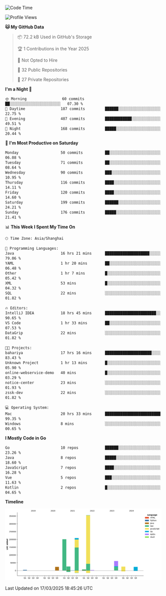 <!--START_SECTION:waka-->
![Code Time](http://img.shields.io/badge/Code%20Time-4%2C036%20hrs%2015%20mins-blue)

![Profile Views](http://img.shields.io/badge/Profile%20Views-0-blue)

**🐱 My GitHub Data** 

> 📦 72.2 kB Used in GitHub's Storage 
 > 
> 🏆 1 Contributions in the Year 2025
 > 
> 🚫 Not Opted to Hire
 > 
> 📜 32 Public Repositories 
 > 
> 🔑 27 Private Repositories 
 > 
**I'm a Night 🦉** 

```text
🌞 Morning                60 commits          ██░░░░░░░░░░░░░░░░░░░░░░░   07.30 % 
🌆 Daytime                187 commits         ██████░░░░░░░░░░░░░░░░░░░   22.75 % 
🌃 Evening                407 commits         ████████████░░░░░░░░░░░░░   49.51 % 
🌙 Night                  168 commits         █████░░░░░░░░░░░░░░░░░░░░   20.44 % 
```
📅 **I'm Most Productive on Saturday** 

```text
Monday                   50 commits          ██░░░░░░░░░░░░░░░░░░░░░░░   06.08 % 
Tuesday                  71 commits          ██░░░░░░░░░░░░░░░░░░░░░░░   08.64 % 
Wednesday                90 commits          ███░░░░░░░░░░░░░░░░░░░░░░   10.95 % 
Thursday                 116 commits         ████░░░░░░░░░░░░░░░░░░░░░   14.11 % 
Friday                   120 commits         ████░░░░░░░░░░░░░░░░░░░░░   14.60 % 
Saturday                 199 commits         ██████░░░░░░░░░░░░░░░░░░░   24.21 % 
Sunday                   176 commits         █████░░░░░░░░░░░░░░░░░░░░   21.41 % 
```


📊 **This Week I Spent My Time On** 

```text
🕑︎ Time Zone: Asia/Shanghai

💬 Programming Languages: 
Java                     16 hrs 21 mins      ████████████████████░░░░░   79.06 % 
YAML                     1 hr 20 mins        ██░░░░░░░░░░░░░░░░░░░░░░░   06.48 % 
Other                    1 hr 7 mins         █░░░░░░░░░░░░░░░░░░░░░░░░   05.42 % 
XML                      53 mins             █░░░░░░░░░░░░░░░░░░░░░░░░   04.32 % 
SQL                      22 mins             ░░░░░░░░░░░░░░░░░░░░░░░░░   01.82 % 

🔥 Editors: 
IntelliJ IDEA            18 hrs 45 mins      ███████████████████████░░   90.65 % 
VS Code                  1 hr 33 mins        ██░░░░░░░░░░░░░░░░░░░░░░░   07.53 % 
DataGrip                 22 mins             ░░░░░░░░░░░░░░░░░░░░░░░░░   01.82 % 

🐱‍💻 Projects: 
bahariya                 17 hrs 16 mins      █████████████████████░░░░   83.43 % 
Unknown Project          1 hr 13 mins        █░░░░░░░░░░░░░░░░░░░░░░░░   05.90 % 
online-webservice-demo   40 mins             █░░░░░░░░░░░░░░░░░░░░░░░░   03.29 % 
notice-center            23 mins             ░░░░░░░░░░░░░░░░░░░░░░░░░   01.93 % 
zssk-dev                 22 mins             ░░░░░░░░░░░░░░░░░░░░░░░░░   01.82 % 

💻 Operating System: 
Mac                      20 hrs 33 mins      █████████████████████████   99.35 % 
Windows                  8 mins              ░░░░░░░░░░░░░░░░░░░░░░░░░   00.65 % 
```

**I Mostly Code in Go** 

```text
Go                       10 repos            ██████░░░░░░░░░░░░░░░░░░░   23.26 % 
Java                     8 repos             █████░░░░░░░░░░░░░░░░░░░░   18.60 % 
JavaScript               7 repos             ████░░░░░░░░░░░░░░░░░░░░░   16.28 % 
Vue                      5 repos             ███░░░░░░░░░░░░░░░░░░░░░░   11.63 % 
Kotlin                   2 repos             █░░░░░░░░░░░░░░░░░░░░░░░░   04.65 % 
```



**Timeline**

![Lines of Code chart](https://raw.githubusercontent.com/youtiaoguagua/youtiaoguagua/master/assets/bar_graph.png)


 Last Updated on 17/03/2025 18:45:26 UTC
<!--END_SECTION:waka-->
